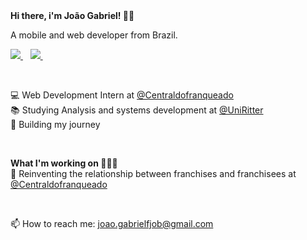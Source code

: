 
<strong>
  Hi there, i'm João Gabriel! 👋🏻
</strong>

<p>
  A mobile and web developer from Brazil.
</p>

<p>
  
  <a href="https://www.linkedin.com/in/joaogabrielf/">
    <img src="https://img.shields.io/badge/linkedin-%230077B5.svg?&style=for-the-badge&logo=linkedin&logoColor=white" />
  </a>&nbsp;&nbsp;
  <a href="https://www.instagram.com/joaogabrielfjob/">
    <img src="https://img.shields.io/badge/instagram-%23E4405F.svg?&style=for-the-badge&logo=instagram&logoColor=white" />        
  </a>&nbsp;&nbsp;
  
</p> 

<br>

<p>
  💻 Web Development Intern at 
  <a href ="https://centraldofranqueado.com.br">
    @Centraldofranqueado
  </a> <br>
  📚 Studying Analysis and systems development at
  <a href ="https://www.uniritter.edu.br">
    @UniRitter
  </a> <br>
  🍂 Building my journey <br>
</p>

<br>

<p>
  <strong>What I'm working on 👨🏻‍💻</strong> <br>
  🚀 Reinventing the relationship between franchises and franchisees at
  <a href ="https://centraldofranqueado.com.br">
    @Centraldofranqueado
  </a>
</p>

<br>

<p>
  📫 How to reach me: <a href='mailto:joao.gabrielfjob@gmail.com'>joao.gabrielfjob@gmail.com</a>
</p>
